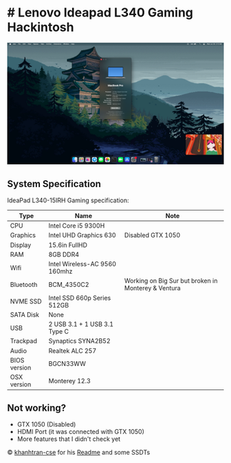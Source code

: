 # # Lenovo Ideapad L340 Gaming Hackintosh

![Cover](/Docs/cover-13.4.1.png)

## System Specification

IdeaPad L340-15IRH Gaming specification:

| Type | Name | Note |
| --- | --- | --- |
| CPU | Intel Core i5 9300H | |
| Graphics | Intel UHD Graphics 630 | Disabled GTX 1050 |
| Display | 15.6in FullHD | |
| RAM | 8GB DDR4 | |
| Wifi| Intel Wireless-AC 9560 160mhz | |
| Bluetooth | BCM_4350C2 | Working on Big Sur but broken in Monterey & Ventura |
| NVME SSD| Intel SSD 660p Series 512GB | |
| SATA Disk | None | |
| USB | 2 USB 3.1 + 1 USB 3.1 Type C | |
| Trackpad | Synaptics SYNA2B52 | |
| Audio | Realtek ALC 257 |
| BIOS version| BGCN33WW |
| OSX version| Monterey 12.3 |

## Not working?

- GTX 1050 (Disabled)
- HDMI Port (it was connected with GTX 1050)
- More features that I didn't check yet

© [khanhtran-cse](https://github.com/khanhtran-cse) for his [Readme](https://github.com/khanhtran-cse/lenovo-ideapad-l340-hackintosh) and some SSDTs
